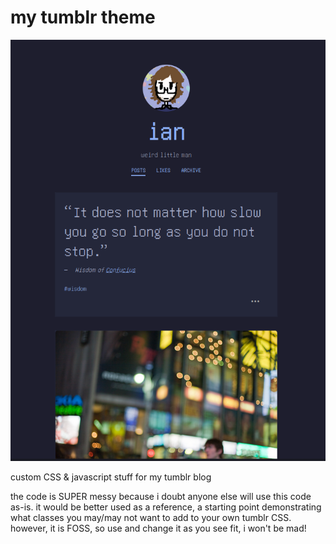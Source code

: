 # my tumblr theme
![](sampleposts.png)

custom CSS &amp; javascript stuff for my tumblr blog

the code is SUPER messy because i doubt anyone else will use this code as-is. it would be better used as a reference, a starting point demonstrating what classes you may/may not want to add to your own tumblr CSS. however, it is FOSS, so use and change it as you see fit, i won't be mad!
